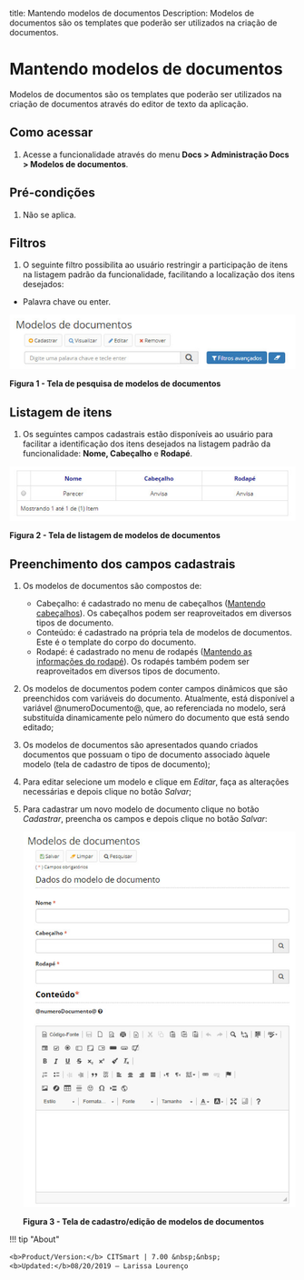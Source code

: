 title: Mantendo modelos de documentos
Description: Modelos de documentos são os templates que poderão ser utilizados na criação de documentos.
# Mantendo modelos de documentos

Modelos de documentos são os templates que poderão ser utilizados na criação de documentos através do editor de texto da 
aplicação.

Como acessar
---------------

1. Acesse a funcionalidade através do menu **Docs > Administração Docs > Modelos de documentos**.

Pré-condições
-----------------

1. Não se aplica.

Filtros
----------

1. O seguinte filtro possibilita ao usuário restringir a participação de itens na listagem padrão da funcionalidade, facilitando
a localização dos itens desejados:

- Palavra chave ou enter.

![Pesquisa](images/modelos.img1.jpg)

**Figura 1 - Tela de pesquisa de modelos de documentos**

Listagem de itens
---------------------

1. Os seguintes campos cadastrais estão disponíveis ao usuário para facilitar a identificação dos itens desejados na listagem
padrão da funcionalidade: **Nome, Cabeçalho** e **Rodapé**.

![Listagem](images/modelos.img2.jpg)

**Figura 2 - Tela de listagem de modelos de documentos**

Preenchimento dos campos cadastrais
--------------------------------------

1. Os modelos de documentos são compostos de:

    - Cabeçalho: é cadastrado no menu de cabeçalhos ([Mantendo cabeçalhos](/pt-br/citsmart-docs/user-guide/operate/headers.html)). Os cabeçalhos podem ser reaproveitados em diversos tipos de documento.
    - Conteúdo: é cadastrado na própria tela de modelos de documentos. Este é o template do corpo do documento.
    - Rodapé: é cadastrado no menu de rodapés ([Mantendo as informações do rodapé](/pt-br/citsmart-docs/user-guide/operate/footer.html)). Os rodapés também podem ser reaproveitados em diversos tipos de documento.
    
2. Os modelos de documentos podem conter campos dinâmicos que são preenchidos com variáveis do documento. Atualmente, está 
disponível a variável @numeroDocumento@, que, ao referenciada no modelo, será substituída dinamicamente pelo número do 
documento que está sendo editado;

3. Os modelos de documentos são apresentados quando criados documentos que possuam o tipo de documento associado àquele 
modelo (tela de cadastro de tipos de documento);

4. Para editar selecione um modelo e clique em *Editar*, faça as alterações necessárias e depois clique no botão *Salvar*;

5. Para cadastrar um novo modelo de documento clique no botão *Cadastrar*, preencha os campos e depois clique no botão 
*Salvar*:

    ![Cadastro](images/modelos.img3.jpg)
    
    **Figura 3 - Tela de cadastro/edição de modelos de documentos**
    
!!! tip "About"

    <b>Product/Version:</b> CITSmart | 7.00 &nbsp;&nbsp;
    <b>Updated:</b>08/20/2019 – Larissa Lourenço

















